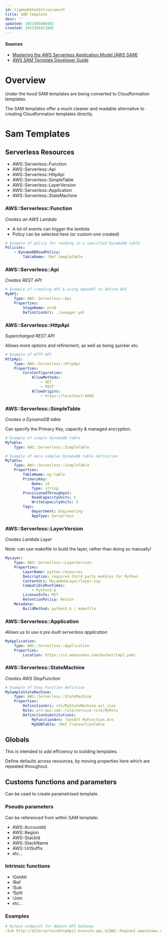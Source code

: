 ```yaml
---
id: tjqdepbkhzm2stivuramvnf
title: SAM Template
desc: ''
updated: 1651400400362
created: 1651391411885
---
```


#### Sources
* [Mastering the AWS Serverless Application Model (AWS SAM)](https://www.youtube.com/watch?v=QBBewrKR1qg)
* [AWS SAM Template Developer Guide](https://docs.aws.amazon.com/serverless-application-model/latest/developerguide/sam-specification-resources-and-properties.html)


# Overview

Under the hood SAM templates are being converted to Cloudformation templates.

The SAM templates offer a much cleaner and readable alternative to creating Cloudformation templates directly.

# Sam Templates


## Serverless Resources
* AWS::Serverless::Function
* AWS::Serverless::Api
* AWS::Serverless::HttpApi
* AWS::Serverless::SimpleTable
* AWS::Serverless::LayerVersion
* AWS::Serverless::Application
* AWS::Serverless::StateMachine

### AWS::Serverless::Function
_Creates an AWS Lambda_

* A lot of events can trigger the lambda
* Policy can be selected here (or custom one created)

```yaml
# Example of policy for reading in a specified DynamoDB table
Policies:
    - DynamoDBReadPolicy:
        TableName: !Ref SampleTable
```

### AWS::Serverless::Api
_Creates REST API_

```yaml
# Example of creating API & using OpenAPI to define API
MyAPI:
    Type: AWS::Serverless::Api
    Properties:
        StageName: prod
        DefinitionUri: ./swagger.yml
```

### AWS::Serverless::HttpApi
_Supercharged REST API_

Allows more options and refinement, as well as being quicker etc.

```yaml
# Example of HTTP API
HttpApi:
    Type: AWS::Serverless::HttpApi
    Properties:
        CorsConfiguration:
            AllowMethods:
                - GET
                - POST
            AllowOrigins:
                - https://localhost:8080
```

### AWS::Serverless::SimpleTable
_Creates a DynamoDB table_

Can specify the Primary Key, capacity & managed encryption.

```yaml
# Example of simple DynamoDB table
MyTable:
    Type: AWS::Serverless::SimpleTable
```

```yaml
# Example of more complex DynamoDB table definition
MyTable:
    Type: AWS::Serverless::SimpleTable
    Properties:
        TableName: my-table
        PrimaryKey:
            Name: id
            Type: string
        ProvisionedThroughput:
            ReadCapacityUnits: 5
            WriteCapacityUnits: 5
        Tags:
            Department: Engineering
            AppType: Serverless
```

### AWS::Serverless::LayerVersion
_Creates Lambda Layer_

Note: can use makefile to build the layer, rather than doing so manually!

```yaml
MyLayer:
    Type: AWS::Serverless::LayerVersion
    Properties: 
        LayerName: python-resources
        Description: required third party modules for Python
        ContentUri: MyLambdaLayer/layer.zip
        CompatibleRuntimes:
            - Python3.6
        LicenseInfo: MIT
        RetentionPolicy: Retain
    Metadata:
        BuildMethod: python3.6 | makefile
```

### AWS::Serverless::Application
_Allows us to use a pre-built serverless application_

```yaml
MyApplication:
    Type: AWS::Serverless::Application
    Properties: 
        Location: https://s3.amasonaws.com/bucket/tmpl.yaml
```
            


### AWS::Serverless::StateMachine
_Creates AWS StepFunction_

```yaml
# Example of Step Function defintion
MySampleStateMachine:
    Type: AWS::Serverless::StateMachine
    Properties:
        DefinitionUri: sfn/MyStateMachine.asl.json
        Role: arn:aws:iam::role/service-role/MyRole
        DefinitionSubstitutions:
            MyFunctionArn: !GetAtt MyFunction.Arn
            MyDDBTable: !Ref TransactionTable   
```

## Globals
This is intended to add efficiency to building templates.

Define defaults across resources, by moving properties here which are repeated throughout.

## Customs functions and parameters
Can be used to create parametrised template.

### Pseudo parameters
Can be referenced from within SAM template:
- AWS::AccountId
- AWS::Region
- AWS::StackId
- AWS::StackName
- AWS::UrlSuffix
- etc...

### Intrinsic functions
- !GetAtt
- !Ref
- !Sub
- !Split
- !Join
- etc...

### Examples
```yaml
# Output endpoint for Amazon API Gateway
!Sub http://${ServerlessHttpApi}.execute-api.${AWS::Region}.amazonaws.com
```



